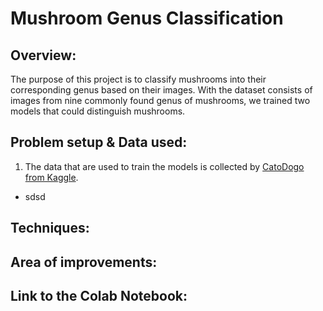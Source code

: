 # Mushroom Genus Classification

## Overview:
  
  The purpose of this project is to classify mushrooms into their corresponding genus based on their images. With the dataset consists of images from nine commonly found genus of mushrooms, we trained two models that could distinguish mushrooms.
  
## Problem setup & Data used:
1. The data that are used to train the models is collected by [CatoDogo from Kaggle][1].
- sdsd

## Techniques:

## Area of improvements:

## Link to the Colab Notebook:

[1]: https://www.kaggle.com/maysee/mushrooms-classification-common-genuss-images
